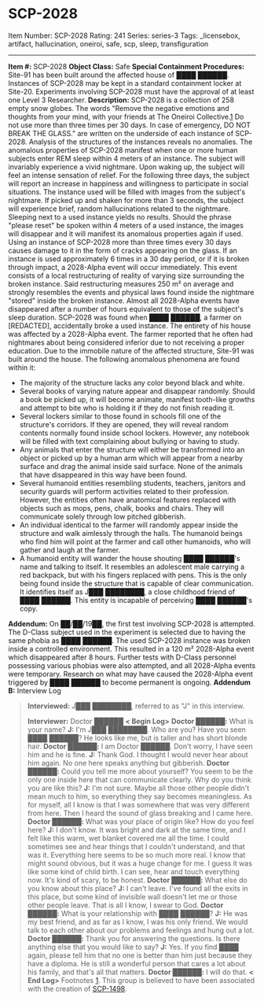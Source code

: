 # SCP-2028
Item Number: SCP-2028
Rating: 241
Series: series-3
Tags: _licensebox, artifact, hallucination, oneiroi, safe, scp, sleep, transfiguration

---

**Item #:** SCP-2028
**Object Class:** Safe
**Special Containment Procedures:** Site-91 has been built around the affected house of ████ ██████. Instances of SCP-2028 may be kept in a standard containment locker at Site-20. Experiments involving SCP-2028 must have the approval of at least one Level 3 Researcher.
**Description:** SCP-2028 is a collection of 258 empty snow globes. The words "Remove the negative emotions and thoughts from your mind, with your friends at The Oneiroi Collective.[1](javascript:;) Do not use more than three times per 30 days. In case of emergency, DO NOT BREAK THE GLASS." are written on the underside of each instance of SCP-2028. Analysis of the structures of the instances reveals no anomalies.
The anomalous properties of SCP-2028 manifest when one or more human subjects enter REM sleep within 4 meters of an instance. The subject will invariably experience a vivid nightmare. Upon waking up, the subject will feel an intense sensation of relief. For the following three days, the subject will report an increase in happiness and willingness to participate in social situations.
The instance used will be filled with images from the subject's nightmare. If picked up and shaken for more than 3 seconds, the subject will experience brief, random hallucinations related to the nightmare. Sleeping next to a used instance yields no results. Should the phrase "please reset" be spoken within 4 meters of a used instance, the images will disappear and it will manifest its anomalous properties again if used.
Using an instance of SCP-2028 more than three times every 30 days causes damage to it in the form of cracks appearing on the glass. If an instance is used approximately 6 times in a 30 day period, or if it is broken through impact, a 2028-Alpha event will occur immediately. This event consists of a local restructuring of reality of varying size surrounding the broken instance. Said restructuring measures 250 m² on average and strongly resembles the events and physical laws found inside the nightmare "stored" inside the broken instance. Almost all 2028-Alpha events have disappeared after a number of hours equivalent to those of the subject's sleep duration.
SCP-2028 was found when ████ ██████, a farmer on [REDACTED], accidentally broke a used instance. The entirety of his house was affected by a 2028-Alpha event. The farmer reported that he often had nightmares about being considered inferior due to not receiving a proper education. Due to the immobile nature of the affected structure, Site-91 was built around the house. The following anomalous phenomena are found within it:
  * The majority of the structure lacks any color beyond black and white.
  * Several books of varying nature appear and disappear randomly. Should a book be picked up, it will become animate, manifest tooth-like growths and attempt to bite who is holding it if they do not finish reading it.
  * Several lockers similar to those found in schools fill one of the structure's corridors. If they are opened, they will reveal random contents normally found inside school lockers. However, any notebook will be filled with text complaining about bullying or having to study.
  * Any animals that enter the structure will either be transformed into an object or picked up by a human arm which will appear from a nearby surface and drag the animal inside said surface. None of the animals that have disappeared in this way have been found.
  * Several humanoid entities resembling students, teachers, janitors and security guards will perform activities related to their profession. However, the entities often have anatomical features replaced with objects such as mops, pens, chalk, books and chairs. They will communicate solely through low pitched gibberish.
  * An individual identical to the farmer will randomly appear inside the structure and walk aimlessly through the halls. The humanoid beings who find him will point at the farmer and call other humanoids, who will gather and laugh at the farmer.
  * A humanoid entity will wander the house shouting ████ ██████'s name and talking to itself. It resembles an adolescent male carrying a red backpack, but with his fingers replaced with pens. This is the only being found inside the structure that is capable of clear communication. It identifies itself as J███ ████████, a close childhood friend of ████ ██████. This entity is incapable of perceiving ████ ██████'s copy.

**Addendum:** On ██/██/19██, the first test involving SCP-2028 is attempted. The D-Class subject used in the experiment is selected due to having the same phobia as ████ ██████. The used SCP-2028 instance was broken inside a controlled environment. This resulted in a 120 m² 2028-Alpha event which disappeared after 8 hours. Further tests with D-Class personnel possessing various phobias were also attempted, and all 2028-Alpha events were temporary. Research on what may have caused the 2028-Alpha event triggered by ████ ██████ to become permanent is ongoing.
**Addendum B:** Interview Log
> **Interviewed:** J███ ████████, referred to as "J" in this interview.  
>    
>  **Interviewer:** Doctor ██████
> **< Begin Log>**
> **Doctor ██████:** What is your name?
> **J:** I'm J███ ████████. Who are you? Have you seen ████ ██████? He looks like me, but is taller and has short blonde hair.
> **Doctor ██████:** I am Doctor ██████. Don't worry, I have seen him and he is fine.
> **J:** Thank God. I thought I would never hear about him again. No one here speaks anything but gibberish.
> **Doctor ██████:** Could you tell me more about yourself? You seem to be the only one inside here that can communicate clearly. Why do you think you are like this?
> **J:** I'm not sure. Maybe all those other people didn't mean much to him, so everything they say becomes meaningless. As for myself, all I know is that I was somewhere that was very different from here. Then I heard the sound of glass breaking and I came here.
> **Doctor ██████:** What was your place of origin like? How do you feel here?
> **J:** I don't know. It was bright and dark at the same time, and I felt like this warm, wet blanket covered me all the time. I could sometimes see and hear things that I couldn't understand, and that was it. Everything here seems to be so much more real. I know that might sound obvious, but it was a huge change for me. I guess it was like some kind of child birth. I can see, hear and touch everything now. It's kind of scary, to be honest.
> **Doctor ██████:** What else do you know about this place?
> **J:** I can't leave. I've found all the exits in this place, but some kind of invisible wall doesn't let me or those other people leave. That is all I know, I swear to God.
> **Doctor ██████:** What is your relationship with ████ ██████?
> **J:** He was my best friend, and as far as I know, I was his only friend. We would talk to each other about our problems and feelings and hung out a lot.
> **Doctor ██████:** Thank you for answering the questions. Is there anything else that you would like to say?
> **J:** Yes. If you find ████ again, please tell him that no one is better than him just because they have a diploma. He is still a wonderful person that cares a lot about his family, and that's all that matters.
> **Doctor ██████:** I will do that.
> **< End Log>**
Footnotes
[1](javascript:;). This group is believed to have been associated with the creation of [SCP-1498](/scp-1498).